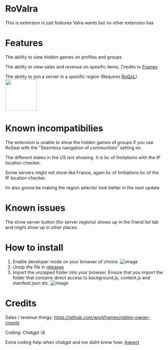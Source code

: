 # RoValra
This is extension is just features Valra wants but no other extension has

# Features
The ability to view hidden games on profiles and groups

The ability to view sales and revenue on spesific items. Credits to [Frames](https://github.com/workframes/roblox-owner-counts)

The ability to join a server in a spesific region (Requires [RoQoL](https://chromewebstore.google.com/detail/roqol-improve-your-roblox/ohffojhdniagefegnmjfpfidnjofekpj))
<img src="https://github.com/user-attachments/assets/f694b069-fe00-43a7-9f46-115f383c40d5" width="100">


# Known incompatibilies
The extension is unable to show the hidden games of groups if you use RoSeal with the "Seamless navigation of communities" setting on.

The different states in the US isnt showing. It is bc of limitations with the IP location checker.

Some servers might not show like France, again bc of limitations bc of the IP location checker.

Im also gonna be making the region selector look better in the next update

# Known issues

The show server button (for server regions) shows up in the friend list tab and might show up in other places.

# How to install
1. Enable developer mode on your browser of choice.
![image](https://github.com/user-attachments/assets/301ab762-7b3b-4f5f-9eb0-9e7699212546)
2. Unzip the file in [releases](https://github.com/NotValra/Hidden-Games/releases/tag/Release)
3. Import the unzipped folder into your browser. Ensure that you import the folder that contains direct access to background.js, content.js and manifest.json etc.
![image](https://github.com/user-attachments/assets/2b238201-c297-4106-a5ad-6db4c9259dc6)

# Credits
Sales / revenue thingy: https://github.com/workframes/roblox-owner-counts

Coding: Chatgpt 😘

Extra coding help when chatgpt and me didnt know how: [Aspect](https://github.com/Aspectise) 
